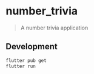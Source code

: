 # number_trivia

> A number trivia application


## Development

```bash
flutter pub get
flutter run 
```